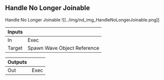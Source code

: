 ## Handle No Longer Joinable
Handle No Longer Joinable
![[../img/nd_img_HandleNoLongerJoinable.png]]

|Inputs||
|--|--|
| In | Exec |
| Target | Spawn Wave Object Reference |

|Outputs||
|--|--|
| Out | Exec |

